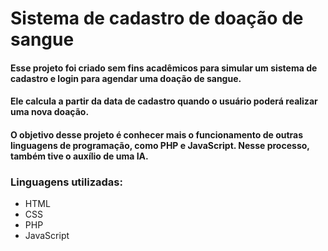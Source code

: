 # Sistema de cadastro de doação de sangue
#### Esse projeto foi criado sem fins acadêmicos para simular um sistema de cadastro e login para agendar uma doação de sangue.

#### Ele calcula a partir da data de cadastro quando o usuário poderá realizar uma nova doação.

#### O objetivo desse projeto é conhecer mais o funcionamento de outras linguagens de programação, como PHP e JavaScript. Nesse processo, também tive o auxílio de uma IA.

### Linguagens utilizadas:
 - HTML
 - CSS
 - PHP
 - JavaScript 